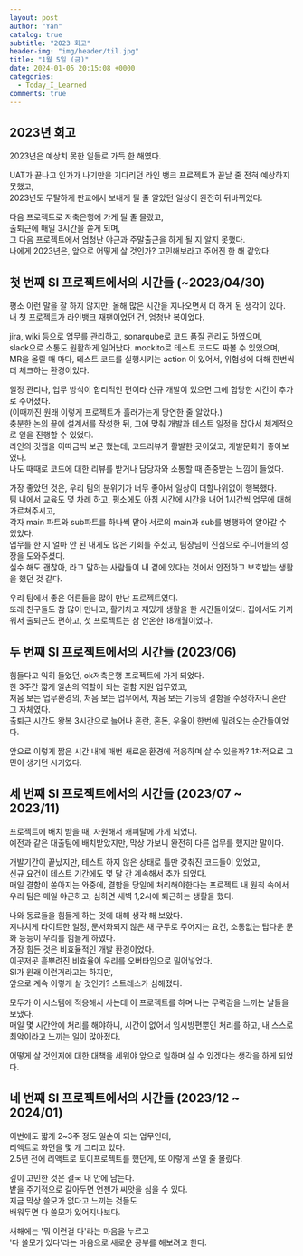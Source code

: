 ```yaml
---
layout: post
author: "Yan"
catalog: true
subtitle: "2023 회고"
header-img: "img/header/til.jpg"
title: "1월 5일 (금)"
date: 2024-01-05 20:15:08 +0000
categories:
  - Today_I_Learned
comments: true
---
```


## 2023년 회고

2023년은 예상치 못한 일들로 가득 한 해였다.

UAT가 끝나고 인가가 나기만을 기다리던 라인 뱅크 프로젝트가 끝날 줄 전혀 예상하지 못했고,  
2023년도 무탈하게 판교에서 보내게 될 줄 알았던 일상이 완전히 뒤바뀌었다.  

다음 프로젝트로 저축은행에 가게 될 줄 몰랐고,  
출퇴근에 매일 3시간을 쏟게 되며,  
그 다음 프로젝트에서 엄청난 야근과 주말출근을 하게 될 지 알지 못했다.  
나에게 2023년은, 앞으로 어떻게 살 것인가? 고민해보라고 주어진 한 해 같았다.  


## 첫 번째 SI 프로젝트에서의 시간들 (~2023/04/30)

평소 이런 말을 잘 하지 않지만, 올해 많은 시간을 지나오면서 더 하게 된 생각이 있다.  
내 첫 프로젝트가 라인뱅크 재팬이었던 건, 엄청난 복이었다.  

jira, wiki 등으로 업무를 관리하고, sonarqube로 코드 품질 관리도 하였으며,  
slack으로 소통도 원활하게 일어났다. mockito로 테스트 코드도 짜볼 수 있었으며,  
MR을 올릴 때 마다, 테스트 코드를 실행시키는 action 이 있어서, 위험성에 대해 한번씩 더 체크하는 환경이었다.

일정 관리나, 업무 방식이 합리적인 편이라 신규 개발이 있으면 그에 합당한 시간이 추가로 주어졌다.  
(이때까진 원래 이렇게 프로젝트가 흘러가는게 당연한 줄 알았다.)  
충분한 논의 끝에 설계서를 작성한 뒤, 그에 맞춰 개발과 테스트 일정을 잡아서 체계적으로 일을 진행할 수 있었다.  
라인의 깃랩을 이따금씩 보곤 했는데, 코드리뷰가 활발한 곳이었고, 개발문화가 좋아보였다.  
나도 때때로 코드에 대한 리뷰를 받거나 담당자와 소통할 때 존중받는 느낌이 들었다.  

가장 좋았던 것은, 우리 팀의 분위기가 너무 좋아서 일상이 더할나위없이 행복했다.  
팀 내에서 교육도 몇 차례 하고, 평소에도 아침 시간에 시간을 내어 1시간씩 업무에 대해 가르쳐주시고,  
각자 main 파트와 sub파트를 하나씩 맡아 서로의 main과 sub를 병행하여 알아갈 수 있었다.  
업무를 한 지 얼마 안 된 내게도 많은 기회를 주셨고, 팀장님이 진심으로 주니어들의 성장을 도와주셨다.  
실수 해도 괜찮아, 라고 말하는 사람들이 내 곁에 있다는 것에서 안전하고 보호받는 생활을 했던 것 같다.  

우리 팀에서 좋은 어른들을 많이 만난 프로젝트였다.  
또래 친구들도 참 많이 만나고, 활기차고 재밌게 생활을 한 시간들이었다. 
집에서도 가까워서 출퇴근도 편하고, 첫 프로젝트는 참 안온한 18개월이었다. 


## 두 번째 SI 프로젝트에서의 시간들 (2023/06)

힘들다고 익히 들었던, ok저축은행 프로젝트에 가게 되었다.  
한 3주간 짧게 일손의 역할이 되는 결함 지원 업무였고,  
처음 보는 업무환경의, 처음 보는 업무에서, 처음 보는 기능의 결함을 수정하자니 혼란 그 자체였다.  
출퇴근 시간도 왕복 3시간으로 늘어나 혼란, 혼돈, 우울이 한번에 밀려오는 순간들이었다.    

앞으로 이렇게 짧은 시간 내에 매번 새로운 환경에 적응하며 살 수 있을까? 1차적으로 고민이 생기던 시기였다.


## 세 번째 SI 프로젝트에서의 시간들 (2023/07 ~ 2023/11)

프로젝트에 배치 받을 때, 자원해서 캐피탈에 가게 되었다.   
예전과 같은 대출팀에 배치받았지만, 막상 가보니 완전히 다른 업무를 했지만 말이다.  

개발기간이 끝났지만, 테스트 하지 않은 상태로 틀만 갖춰진 코드들이 있었고,  
신규 요건이 테스트 기간에도 몇 달 간 계속해서 추가 되었다.  
매일 결함이 쏟아지는 와중에, 결함을 당일에 처리해야한다는 프로젝트 내 원칙 속에서  
우리 팀은 매일 야근하고, 심하면 새벽 1,2시에 퇴근하는 생활을 했다.  

나와 동료들을 힘들게 하는 것에 대해 생각 해 보았다.  
지나치게 타이트한 일정, 문서화되지 않은 채 구두로 주어지는 요건, 소통없는 탑다운 문화 등등이 우리를 힘들게 하였다.  
가장 힘든 것은 비효율적인 개발 환경이었다.  
이곳저곳 흩뿌려진 비효율이 우리를 오버타임으로 밀어넣었다.    
SI가 원래 이런거라고는 하지만,  
앞으로 계속 이렇게 살 것인가? 스트레스가 심해졌다.  

모두가 이 시스템에 적응해서 사는데 이 프로젝트를 하며 나는 무력감을 느끼는 날들을 보냈다.  
매일 몇 시간안에 처리를 해야하니, 시간이 없어서 임시방편뿐인 처리를 하고, 내 스스로 최악이라고 느끼는 일이 많아졌다.  

어떻게 살 것인지에 대한 대책을 세워야 앞으로 일하며 살 수 있겠다는 생각을 하게 되었다.  


## 네 번째 SI 프로젝트에서의 시간들 (2023/12 ~ 2024/01)

이번에도 짧게 2~3주 정도 일손이 되는 업무인데,  
리액트로 화면을 몇 개 그리고 있다.  
2.5년 전에 리액트로 토이프로젝트를 했던게, 또 이렇게 쓰일 줄 몰랐다.  

깊이 고민한 것은 결국 내 안에 남는다.  
밭을 주기적으로 갈아두면 언젠가 씨앗을 심을 수 있다.  
지금 막상 쓸모가 없다고 느끼는 것들도  
배워두면 다 쓸모가 있어지나보다.  

새해에는 '뭐 이런걸 다'라는 마음을 누르고  
'다 쓸모가 있다'라는 마음으로 새로운 공부를 해보려고 한다.